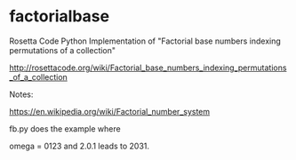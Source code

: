# factorialbase
Rosetta Code Python Implementation of "Factorial base numbers indexing permutations of a collection"

http://rosettacode.org/wiki/Factorial_base_numbers_indexing_permutations_of_a_collection

Notes:

https://en.wikipedia.org/wiki/Factorial_number_system

fb.py does the example where 

omega = 0123 and 2.0.1 leads to 2031.


